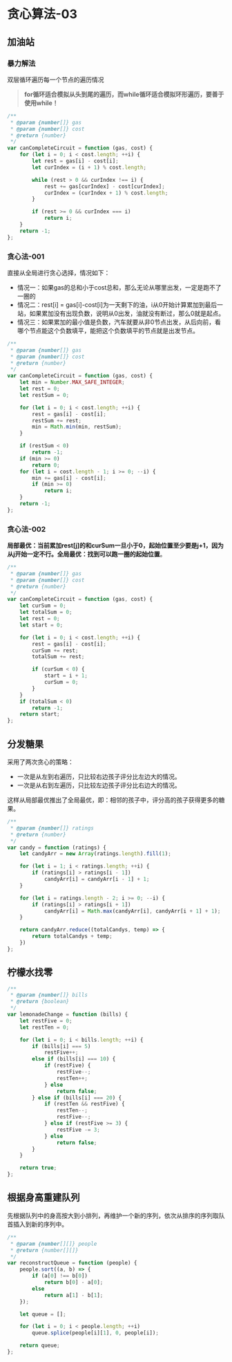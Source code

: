 # 贪心算法-03

## 加油站

### 暴力解法

双层循环遍历每一个节点的遍历情况

> **for循环适合模拟从头到尾的遍历，而while循环适合模拟环形遍历，要善于使用while！**

```javascript
/**
 * @param {number[]} gas
 * @param {number[]} cost
 * @return {number}
 */
var canCompleteCircuit = function (gas, cost) {
    for (let i = 0; i < cost.length; ++i) {
        let rest = gas[i] - cost[i];
        let curIndex = (i + 1) % cost.length;

        while (rest > 0 && curIndex !== i) {
            rest += gas[curIndex] - cost[curIndex];
            curIndex = (curIndex + 1) % cost.length;
        }

        if (rest >= 0 && curIndex === i)
            return i;
    }
    return -1;
};
```

### 贪心法-001

直接从全局进行贪心选择，情况如下：

* 情况一：如果gas的总和小于cost总和，那么无论从哪里出发，一定是跑不了一圈的
* 情况二：rest\[i\] = gas\[i\]-cost\[i\]为一天剩下的油，i从0开始计算累加到最后一站，如果累加没有出现负数，说明从0出发，油就没有断过，那么0就是起点。
* 情况三：如果累加的最小值是负数，汽车就要从非0节点出发，从后向前，看哪个节点能这个负数填平，能把这个负数填平的节点就是出发节点。

```javascript
/**
 * @param {number[]} gas
 * @param {number[]} cost
 * @return {number}
 */
var canCompleteCircuit = function (gas, cost) {
    let min = Number.MAX_SAFE_INTEGER;
    let rest = 0;
    let restSum = 0;

    for (let i = 0; i < cost.length; ++i) {
        rest = gas[i] - cost[i];
        restSum += rest;
        min = Math.min(min, restSum);
    }

    if (restSum < 0)
        return -1;
    if (min >= 0)
        return 0;
    for (let i = cost.length - 1; i >= 0; --i) {
        min += gas[i] - cost[i];
        if (min >= 0)
            return i;
    }
    return -1;
};
```

### 贪心法-002

**局部最优：当前累加rest\[j\]的和curSum一旦小于0，起始位置至少要是j+1，因为从j开始一定不行。全局最优：找到可以跑一圈的起始位置**。

```javascript
/**
 * @param {number[]} gas
 * @param {number[]} cost
 * @return {number}
 */
var canCompleteCircuit = function (gas, cost) {
    let curSum = 0;
    let totalSum = 0;
    let rest = 0;
    let start = 0;

    for (let i = 0; i < cost.length; ++i) {
        rest = gas[i] - cost[i];
        curSum += rest;
        totalSum += rest;

        if (curSum < 0) {
            start = i + 1;
            curSum = 0;
        }
    }
    if (totalSum < 0)
        return -1;
    return start;
};
```



## 分发糖果

采用了两次贪心的策略：

* 一次是从左到右遍历，只比较右边孩子评分比左边大的情况。
* 一次是从右到左遍历，只比较左边孩子评分比右边大的情况。

这样从局部最优推出了全局最优，即：相邻的孩子中，评分高的孩子获得更多的糖果。

```javascript
/**
 * @param {number[]} ratings
 * @return {number}
 */
var candy = function (ratings) {
    let candyArr = new Array(ratings.length).fill(1);

    for (let i = 1; i < ratings.length; ++i) {
        if (ratings[i] > ratings[i - 1])
            candyArr[i] = candyArr[i - 1] + 1;
    }

    for (let i = ratings.length - 2; i >= 0; --i) {
        if (ratings[i] > ratings[i + 1])
            candyArr[i] = Math.max(candyArr[i], candyArr[i + 1] + 1);
    }

    return candyArr.reduce((totalCandys, temp) => {
        return totalCandys + temp;
    })
};
```

## 柠檬水找零

```javascript
/**
 * @param {number[]} bills
 * @return {boolean}
 */
var lemonadeChange = function (bills) {
    let restFive = 0;
    let restTen = 0;

    for (let i = 0; i < bills.length; ++i) {
        if (bills[i] === 5)
            restFive++;
        else if (bills[i] === 10) {
            if (restFive) {
                restFive--;
                restTen++;
            } else
                return false;
        } else if (bills[i] === 20) {
            if (restTen && restFive) {
                restTen--;
                restFive--;
            } else if (restFive >= 3) {
                restFive -= 3;
            } else
                return false;
        }
    }

    return true;
};
```

## 根据身高重建队列

先根据队列中的身高按大到小排列，再维护一个新的序列，依次从排序的序列取队首插入到新的序列中。

```javascript
/**
 * @param {number[][]} people
 * @return {number[][]}
 */
var reconstructQueue = function (people) {
    people.sort((a, b) => {
        if (a[0] !== b[0])
            return b[0] - a[0];
        else
            return a[1] - b[1];
    });

    let queue = [];

    for (let i = 0; i < people.length; ++i)
        queue.splice(people[i][1], 0, people[i]);

    return queue;
};
```




